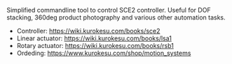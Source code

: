 Simplified commandline tool to control SCE2 controller. Useful for DOF stacking, 360deg product photography and various other automation tasks.

* Controller: https://wiki.kurokesu.com/books/sce2
* Linear actuator: https://wiki.kurokesu.com/books/lsa1
* Rotary actuator: https://wiki.kurokesu.com/books/rsb1
* Ordeding: https://www.kurokesu.com/shop/motion_systems
